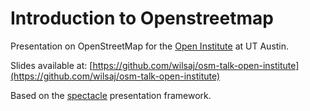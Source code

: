 # Introduction to Openstreetmap

Presentation on OpenStreetMap for the [Open
Institute](http://moody.utexas.edu/tipi/open-institute) at UT Austin.


Slides available at: [https://github.com/wilsaj/osm-talk-open-institute](https://github.com/wilsaj/osm-talk-open-institute)


Based on the [spectacle](https://github.com/FormidableLabs/spectacle)
presentation framework.
